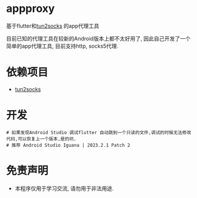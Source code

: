 # appproxy

基于flutter和[tun2socks](https://github.com/xjasonlyu/tun2socks) 的app代理工具

目前已知的代理工具在较新的Android版本上都不太好用了, 因此自己开发了一个简单的app代理工具, 目前支持http, socks5代理.

# 依赖项目
- [tun2socks](https://github.com/xjasonlyu/tun2socks)

# 开发

```shell
# 如果发现Android Studio 调试flutter 自动跳到一个只读的文件,调试的时候无法修改代码,可以恢复上一个版本,是的坑.
# 推荐 Android Studio Iguana | 2023.2.1 Patch 2
```

# 免责声明
- 本程序仅用于学习交流, 请勿用于非法用途.
